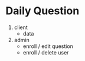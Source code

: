 # Daily Question

1. client
   - data
1. admin
   - enroll / edit question
   - enroll / delete user
